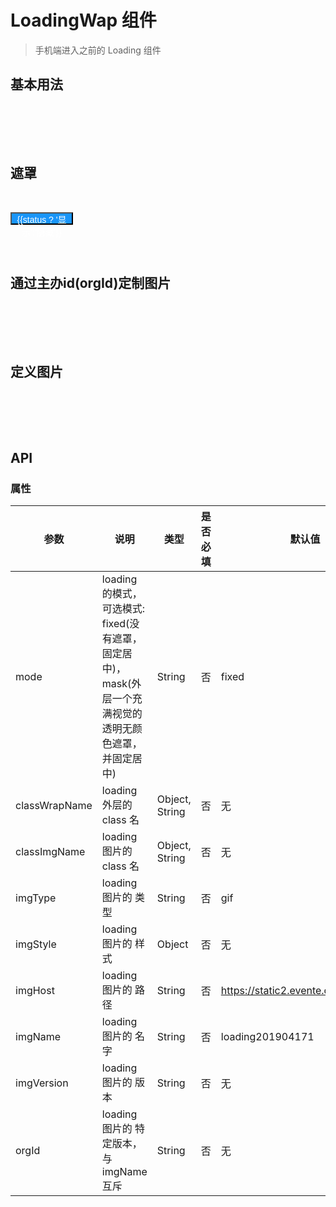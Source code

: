# LoadingWap 组件
> 手机端进入之前的 Loading 组件

## 基本用法

<br>

<p>
  <w-loading-wap :style="{position: 'static', transform: 'none'}" />
</p>
<br>
<br>

## 遮罩

<br>

<p>
  <button style="width: 100px;height: 20px;background:#1995f9;color: #fff;font-size: 14px;line-height: 20px; padding: 0;" @click=" status = true ">{{status ? '显示':'隐藏'}}</button>
  <br>
  <w-loading-wap mode="mask" :style="{zIndex: 999}" v-if="status" @click.native=" status = false " />
</p>
<br>
<br>

## 通过主办id(orgId)定制图片

<br>

<p>
  <w-loading-wap orgId="100213" imgVersion="1" :style="{position: 'static', transform: 'none'}" />
</p>
<br>
<br>

## 定义图片

<br>

<p>
  <w-loading-wap imgName="loading" :style="{position: 'static', transform: 'none'}" />
</p>
<br>
<br>

## API

### 属性

|参数|说明|类型|是否必填|默认值|
|---|----|---|-------|-----|
|mode|loading 的模式，可选模式: fixed(没有遮罩，固定居中)， mask(外层一个充满视觉的透明无颜色遮罩，并固定居中)|String|否|fixed|
|classWrapName|loading 外层的 class 名|Object, String|否|无|
|classImgName|loading 图片的 class 名|Object, String|否|无|
|imgType|loading 图片的 类型|String|否|gif|
|imgStyle|loading 图片的 样式|Object|否|无|
|imgHost|loading 图片的 路径|String|否|https://static2.evente.cn/static/img/|
|imgName|loading 图片的 名字|String|否|loading201904171|
|imgVersion|loading 图片的 版本|String|否|无|
|orgId|loading 图片的 特定版本，与 imgName 互斥|String|否|无|

<script>
import WLoadingWap from '../src/Wap';

export default {
  data() {
    return {
      status: false,
    };
  },
  components: {
    WLoadingWap,
  },
};
</script>
